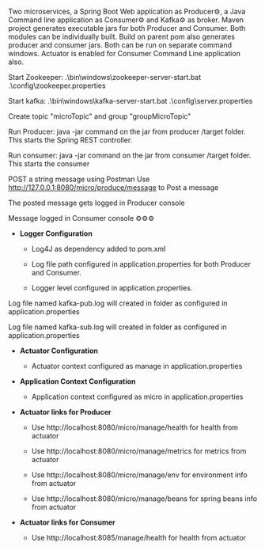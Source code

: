 <html>
  <head><meta name="google-site-verification" content="TfQsN70zn6my5jc6i8MpMAw3Ub78KoKEpktUFJ9z3XE" /></head>
  <body>
    
Two microservices, 
    a Spring Boot Web application as Producer:gear:, a Java Command line application as Consumer:gear: and Kafka:gear: as broker. Maven project generates executable jars for both Producer and Consumer. Both modules can be individually built. Build on parent pom also generates producer and consumer jars. Both can be run on separate command  windows.  Actuator is enabled for Consumer Command Line application also. 

Start Zookeeper: .\bin\windows\zookeeper-server-start.bat .\config\zookeeper.properties

Start kafka: .\bin\windows\kafka-server-start.bat .\config\server.properties

Create topic "microTopic" and group "groupMicroTopic" 

Run Producer: java -jar command on the jar from producer /target folder. This starts the Spring REST controller. 

Run consumer: java -jar command on the jar from consumer /target folder. This starts the consumer

POST a string message using Postman
Use http://127.0.0.1:8080/micro/produce/message to Post a message

The posted message gets logged in Producer console 

Message logged in Consumer console
:gear::gear::gear:    
* **Logger Configuration**
    
    * Log4J as dependency added to pom.xml
    
    * Log file path configured in application.properties for both Producer and Consumer.
    
    * Logger level configured in application.properties.    

Log file named kafka-pub.log will created in folder as configured in application.properties 

Log file named kafka-sub.log will created in folder as configured in application.properties 

* **Actuator Configuration**
    
    * Actuator context configured as manage in application.properties
    
* **Application Context Configuration**
    
  * Application context configured as micro in application.properties
    
* **Actuator links for Producer**
    
  * Use http://localhost:8080/micro/manage/health for health from actuator 

  * Use http://localhost:8080/micro/manage/metrics for metrics from actuator 

  * Use http://localhost:8080/micro/manage/env for environment info from actuator

  * Use http://localhost:8080/micro/manage/beans for spring beans info from actuator  

* **Actuator links for Consumer**
    
  * Use http://localhost:8085/manage/health for health from actuator 


  </body>
  </html>
